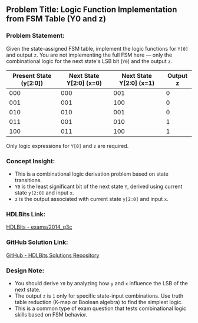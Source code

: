 ## Problem Title: Logic Function Implementation from FSM Table (Y0 and z)  
### Problem Statement:  
Given the state-assigned FSM table, implement the logic functions for `Y[0]` and output `z`. You are not implementing the full FSM here — only the combinational logic for the next state's LSB bit (`Y0`) and the output `z`.

| Present State (y[2:0]) | Next State Y[2:0] (x=0) | Next State Y[2:0] (x=1) | Output z |
|------------------------|--------------------------|--------------------------|----------|
| 000                    | 000                      | 001                      | 0        |
| 001                    | 001                      | 100                      | 0        |
| 010                    | 010                      | 001                      | 0        |
| 011                    | 001                      | 010                      | 1        |
| 100                    | 011                      | 100                      | 1        |

Only logic expressions for `Y[0]` and `z` are required.

### Concept Insight:
- This is a combinational logic derivation problem based on state transitions.
- `Y0` is the least significant bit of the next state `Y`, derived using current state `y[2:0]` and input `x`.
- `z` is the output associated with current state `y[2:0]` and input `x`.

### HDLBits Link:  
[HDLBits - exams/2014_q3c](https://hdlbits.01xz.net/wiki/Exams/2014_q3c)

### GitHub Solution Link:  
[GitHub - HDLBits Solutions Repository](https://github.com/EswarAdithya011/HDLBits/blob/main/Problem%20Sets/3.%20Circuits/Sequential%20logic/3.9%20Finite%20State%20Machines/3.9.26%20Q3c%3A%20FSM%20logic/2014_q3c.v)

### Design Note:
- You should derive `Y0` by analyzing how `y` and `x` influence the LSB of the next state.
- The output `z` is `1` only for specific state-input combinations. Use truth table reduction (K-map or Boolean algebra) to find the simplest logic.
- This is a common type of exam question that tests combinational logic skills based on FSM behavior.
